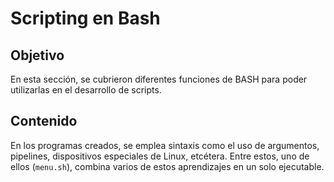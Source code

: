 # Scripting en Bash
## Objetivo
En esta sección, se cubrieron diferentes funciones de BASH para poder utilizarlas en el desarrollo de scripts.

## Contenido
En los programas creados, se emplea sintaxis como el uso de argumentos, pipelines, dispositivos especiales de Linux, etcétera. Entre estos, uno de ellos (`menu.sh`), combina varios de estos aprendizajes en un solo ejecutable.